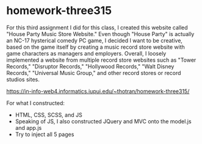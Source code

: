 # homework-three315

For this third assignment I did for this class, I created this website called "House Party Music Store Website." Even though "House Party" is actually an NC-17 hysterical comedy PC game, I decided I want to be creative, based on the game itself by creating a music record store website with game characters as managers and employers. Overall, I loosely implemented a website from multiple record store websites such as "Tower Records," "Disruptor Records," "Hollywood Records," "Walt Disney Records," "Universal Music Group," and other record stores or record studios sites.

https://in-info-web4.informatics.iupui.edu/~thotran/homework-three315/

For what I constructed:

- HTML, CSS, SCSS, and JS
- Speaking of JS, I also constructed JQuery and MVC onto the model.js and app.js
- Try to inject all 5 pages

